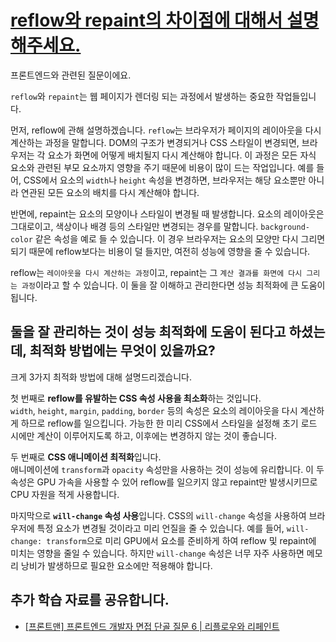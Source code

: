 # [reflow와 repaint의 차이점에 대해서 설명해주세요.](https://www.maeil-mail.kr/question/3)

프론트엔드와 관련된 질문이에요.

`reflow`와 `repaint`는 웹 페이지가 렌더링 되는 과정에서 발생하는 중요한 작업들입니다.

먼저, reflow에 관해 설명하겠습니다. `reflow`는 브라우저가 페이지의 레이아웃을 다시 계산하는 과정을 말합니다. DOM의 구조가 변경되거나 CSS 스타일이 변경되면, 브라우저는 각 요소가 화면에 어떻게 배치될지 다시 계산해야 합니다. 이 과정은 모든 자식 요소와 관련된 부모 요소까지 영향을 주기 때문에 비용이 많이 드는 작업입니다. 예를 들어, CSS에서 요소의 `width`나 `height` 속성을 변경하면, 브라우저는 해당 요소뿐만 아니라 연관된 모든 요소의 배치를 다시 계산해야 합니다.

반면에, repaint는 요소의 모양이나 스타일이 변경될 때 발생합니다. 요소의 레이아웃은 그대로이고, 색상이나 배경 등의 스타일만 변경되는 경우를 말합니다. `background-color` 같은 속성을 예로 들 수 있습니다. 이 경우 브라우저는 요소의 모양만 다시 그리면 되기 때문에 reflow보다는 비용이 덜 들지만, 여전히 성능에 영향을 줄 수 있습니다.

reflow는 `레이아웃을 다시 계산하는 과정`이고, repaint는 그 `계산 결과를 화면에 다시 그리는 과정`이라고 할 수 있습니다. 이 둘을 잘 이해하고 관리한다면 성능 최적화에 큰 도움이 됩니다.

## 둘을 잘 관리하는 것이 성능 최적화에 도움이 된다고 하셨는데, 최적화 방법에는 무엇이 있을까요?

크게 3가지 최적화 방법에 대해 설명드리겠습니다.

첫 번째로 **reflow를 유발하는 CSS 속성 사용을 최소화**하는 것입니다.  
`width`, `height`, `margin`, `padding`, `border` 등의 속성은 요소의 레이아웃을 다시 계산하게 하므로 reflow를 일으킵니다. 가능한 한 미리 CSS에서 스타일을 설정해 초기 로드 시에만 계산이 이루어지도록 하고, 이후에는 변경하지 않는 것이 좋습니다.

두 번째로 **CSS 애니메이션 최적화**입니다.  
애니메이션에 `transform`과 `opacity` 속성만을 사용하는 것이 성능에 유리합니다. 이 두 속성은 GPU 가속을 사용할 수 있어 reflow를 일으키지 않고 repaint만 발생시키므로 CPU 자원을 적게 사용합니다.

마지막으로 **`will-change` 속성 사용**입니다. CSS의 `will-change` 속성을 사용하여 브라우저에 특정 요소가 변경될 것이라고 미리 언질을 줄 수 있습니다. 예를 들어, `will-change: transform`으로 미리 GPU에서 요소를 준비하게 하여 reflow 및 repaint에 미치는 영향을 줄일 수 있습니다. 하지만 `will-change` 속성은 너무 자주 사용하면 메모리 낭비가 발생하므로 필요한 요소에만 적용해야 합니다.

## 추가 학습 자료를 공유합니다.

- [[프론트맨] 프론트엔드 개발자 면접 단골 질문 6 | 리플로우와 리페인트](https://www.youtube.com/watch?v=HgEZ07U_OSc)